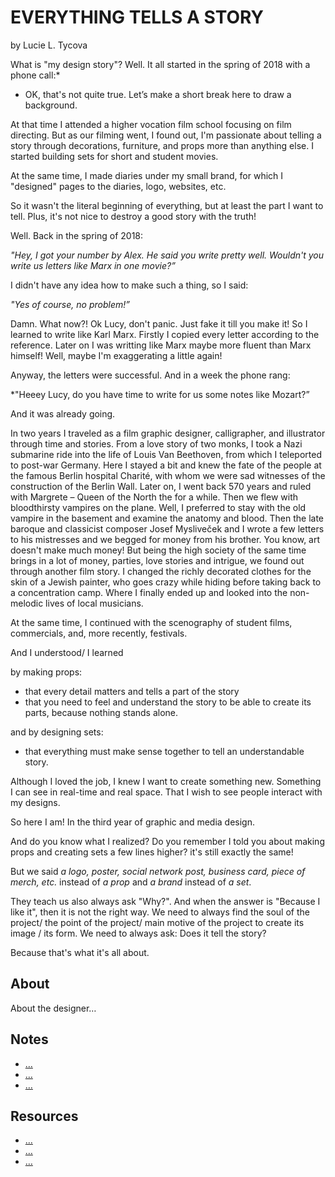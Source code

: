 # EVERYTHING TELLS A STORY

by Lucie L. Tycova

What is "my design story"? Well. It all started in the spring of 2018 with a phone call:*

* OK, that's not quite true. Let’s make a short break here to draw a background.

 At that time I attended a higher vocation film school focusing on film directing. But as our filming went, I found out, I'm passionate about telling a story through decorations, furniture, and props more than anything else. I started building sets for short and student movies.

At the same time, I made diaries under my small brand, for which I "designed" pages to the diaries, logo, websites, etc.

So it wasn't the literal beginning of everything, but at least the part I want to tell. Plus, it's not nice to destroy a good story with the truth!

Well. Back in the spring of 2018:

*"Hey, I got your number by Alex. He said you write pretty well. Wouldn't you write us letters like Marx in one movie?”*

I didn't have any idea how to make such a thing, so I said:

*"Yes of course, no problem!”*

Damn. What now?! Ok Lucy, don't panic. Just fake it till you make it! So I learned to write like Karl Marx. Firstly I copied every letter according to the reference. Later on I was writting like Marx maybe more fluent than Marx himself! Well, maybe I'm exaggerating a little again!

Anyway, the letters were successful. And in a week the phone rang:

*"Heeey Lucy, do you have time to write for us some notes like Mozart?”

And it was already going.

In two years I traveled as a film graphic designer, calligrapher, and illustrator through time and stories. 
From a love story of two monks, I took a Nazi submarine ride into the life of Louis Van Beethoven, from which I teleported to post-war Germany. Here I stayed a bit and knew the fate of the people at the famous Berlin hospital Charité, with whom we were sad witnesses of the construction of the Berlin Wall. Later on, I went back 570 years and ruled with Margrete – Queen of the North the for a while. Then we flew with bloodthirsty vampires on the plane. Well, I preferred to stay with the old vampire in the basement and examine the anatomy and blood. Then the late baroque and classicist composer Josef Mysliveček and I wrote a few letters to his mistresses and we begged for money from his brother. You know, art doesn't make much money! But being the high society of the same time brings in a lot of money, parties, love stories and intrigue, we found out through another film story. I changed the richly decorated clothes for the skin of a Jewish painter, who goes crazy while hiding before taking back to a concentration camp. Where I finally ended up and looked into the non-melodic lives of local musicians.

At the same time, I continued with the scenography of student films, commercials, and, more recently, festivals.

And I understood/ I learned 

by making props:
- that every detail matters and tells a part of the story
- that you need to feel and understand the story to be able to create its parts, because nothing stands alone.

and by designing sets:
- that everything must make sense together to tell an understandable story. 

Although I loved the job, I knew I want to create something new. Something I can see in real-time and real space. That I wish to see people interact with my designs.

So here I am! In the third year of graphic and media design.

And do you know what I realized? Do you remember I told you about making props and creating sets a few lines higher? it's still exactly the same!

But we said *a logo, poster, social network post, business card, piece of merch, etc.* instead of *a prop* and *a brand* instead of *a set*.

They teach us also always ask "Why?". And when the answer is "Because I like it", then it is not the right way. We need to always find the soul of the project/ the point of the project/ main motive of the project to create its image / its form. We need to always ask: Does it tell the story? 

Because that's what it's all about.


## About

<!-- Add revised short description about text -->

About the designer…

## Notes

<!-- Links to preparatory content: mind map, sketches, notes, etc. -->

- […](…)
- […](…)
- […](…)

## Resources

<!-- Links to resources mentioned above -->

- […](…)
- […](…)
- […](…)
